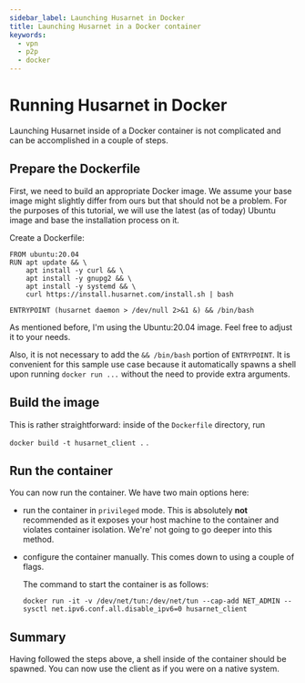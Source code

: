```yaml
---
sidebar_label: Launching Husarnet in Docker
title: Launching Husarnet in a Docker container
keywords:
  - vpn
  - p2p
  - docker
---
```



# Running Husarnet in Docker

Launching Husarnet inside of a Docker container is not complicated and can be accomplished in a couple of steps.


## Prepare the Dockerfile

First, we need to build an appropriate Docker image. 
We assume your base image might slightly differ from ours but that should not be a problem.
For the purposes of this tutorial, we will use the latest (as of today) Ubuntu image and base the installation process on it.

Create a Dockerfile:

```
FROM ubuntu:20.04
RUN apt update && \
    apt install -y curl && \
    apt install -y gnupg2 && \
    apt install -y systemd && \
    curl https://install.husarnet.com/install.sh | bash

ENTRYPOINT (husarnet daemon > /dev/null 2>&1 &) && /bin/bash
```  

As mentioned before, I'm using the Ubuntu:20.04 image. 
Feel free to adjust it to your needs.

Also, it is not necessary to add the ```&& /bin/bash``` portion of ```ENTRYPOINT```. It is convenient for this sample use case because it automatically spawns a shell upon running ```docker run ...``` without the need to provide extra arguments. 

## Build the image

This is rather straightforward: inside of the ```Dockerfile``` directory, run

```docker build -t husarnet_client .``` .

## Run the container

You can now run the container. We have two main options here:
- run the container in ```privileged``` mode. This is absolutely **not** recommended as it exposes your host machine to the container and violates container isolation. We're' not going to go deeper into this method.

- configure the container manually. This comes down to using a couple of flags.

    The command to start the container is as follows:
    
    ```
    docker run -it -v /dev/net/tun:/dev/net/tun --cap-add NET_ADMIN --sysctl net.ipv6.conf.all.disable_ipv6=0 husarnet_client
    ``` 

## Summary

Having followed the steps above, a shell inside of the container should be spawned. You can now use the client as if you were on a native system.

